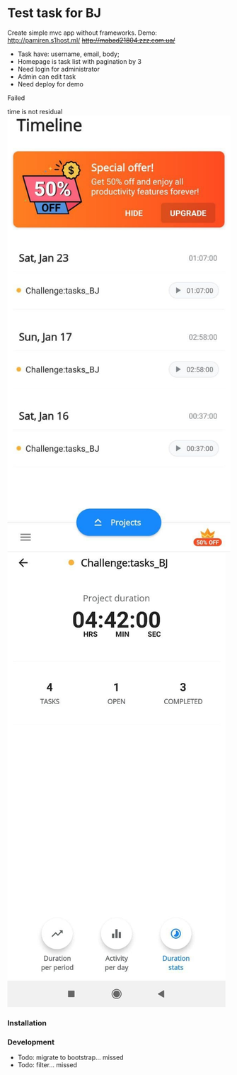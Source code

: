 # Test task for BJ


Create simple mvc app without frameworks.
Demo: http://pamiren.s1host.ml/
<s>http://mabad21804.zzz.com.ua/</s>


  - Task have: username, email, body;
  - Homepage is task list with pagination by 3
  - Need login for administrator
  - Admin can edit task
  - Need deploy for demo

Failed

time is not residual
![alt text](photo_1.jpg "time1")
![alt text](photo_2.jpg "time2")

### Installation

### Development
- Todo: migrate to bootstrap... missed
- Todo: filter... missed
